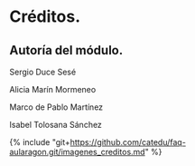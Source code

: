 # Créditos.

## Autoría del módulo.

Sergio Duce Sesé

Alicia Marín Mormeneo

Marco de Pablo Martínez

Isabel Tolosana Sánchez







{% include "git+https://github.com/catedu/faq-aularagon.git/imagenes_creditos.md" %}
